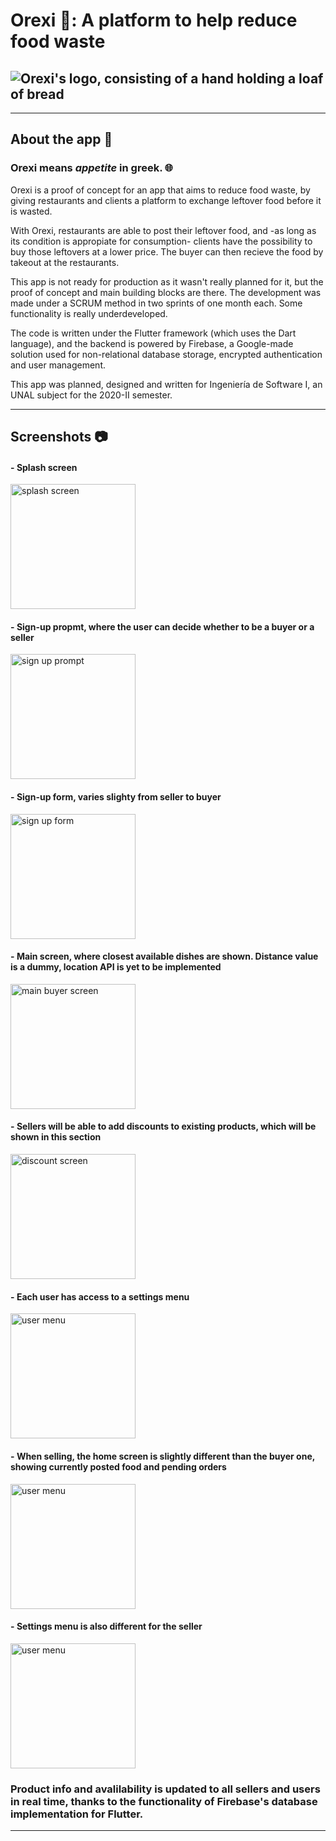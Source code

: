 # Orexi 🍞: A platform to help reduce food waste

## ![Orexi's logo, consisting of a hand holding a loaf of bread](./logo.png "Orexi's logo, consisting of a hand holding a loaf of bread")

---

## **About the app** 💬

### **Orexi means _appetite_ in greek.** 🌐

Orexi is a proof of concept for an app that aims to reduce food waste, by giving restaurants and clients a platform to exchange leftover food before it is wasted.

With Orexi, restaurants are able to post their leftover food, and -as long as its condition is appropiate for consumption- clients have the possibility to buy those leftovers at a lower price. The buyer can then recieve the food by takeout at the restaurants.

This app is not ready for production as it wasn't really planned for it, but the proof of concept and main building blocks are there. The development was made under a SCRUM method in two sprints of one month each. Some functionality is really underdeveloped.

The code is written under the Flutter framework (which uses the Dart language), and the backend is powered by Firebase, a Google-made solution used for non-relational database storage, encrypted authentication and user management.

This app was planned, designed and written for Ingeniería de Software I, an UNAL subject for the 2020-II semester.

---

## **Screenshots** 📷

#### - **Splash screen**

<img src="./screenshots/1.png" alt="splash screen" width="200"/>

#### - **Sign-up propmt, where the user can decide whether to be a buyer or a seller**

<img src="./screenshots/2.png" alt="sign up prompt" width="200"/>

#### - **Sign-up form, varies slighty from seller to buyer**

<img src="./screenshots/3.png" alt="sign up form" width="200"/>

#### - **Main screen, where closest available dishes are shown. Distance value is a dummy, location API is yet to be implemented**

<img src="./screenshots/4.png" alt="main buyer screen" width="200"/>

#### - **Sellers will be able to add discounts to existing products, which will be shown in this section**

<img src="./screenshots/5.png" alt="discount screen" width="200"/>

#### - **Each user has access to a settings menu**

<img src="./screenshots/6.png" alt="user menu" width="200"/>

#### - **When selling, the home screen is slightly different than the buyer one, showing currently posted food and pending orders**

<img src="./screenshots/7.png" alt="user menu" width="200"/>

#### - **Settings menu is also different for the seller**

<img src="./screenshots/8.png" alt="user menu" width="200"/>

### **Product info and avalilability is updated to all sellers and users in real time, thanks to the functionality of Firebase's database implementation for Flutter.**

---
